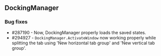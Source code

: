 ## DockingManager

### Bug fixes

* \#287190 - Now, DockingManager properly loads the saved states.
* \#294927 - `DockingManager.ActivateWindow` now working properly while splitting the tab using 'New horizontal tab group' and 'New vertical tab group'.



